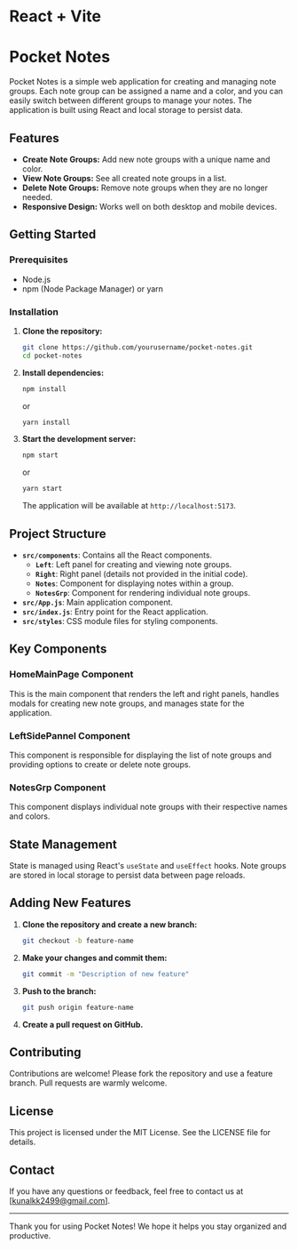 # React + Vite

# Pocket Notes

Pocket Notes is a simple web application for creating and managing note groups. Each note group can be assigned a name and a color, and you can easily switch between different groups to manage your notes. The application is built using React and local storage to persist data.

## Features

- **Create Note Groups:** Add new note groups with a unique name and color.
- **View Note Groups:** See all created note groups in a list.
- **Delete Note Groups:** Remove note groups when they are no longer needed.
- **Responsive Design:** Works well on both desktop and mobile devices.

## Getting Started

### Prerequisites

- Node.js
- npm (Node Package Manager) or yarn

### Installation

1. **Clone the repository:**
   ```bash
   git clone https://github.com/yourusername/pocket-notes.git
   cd pocket-notes
   ```

2. **Install dependencies:**
   ```bash
   npm install
   ```
   or
   ```bash
   yarn install
   ```

3. **Start the development server:**
   ```bash
   npm start
   ```
   or
   ```bash
   yarn start
   ```

   The application will be available at `http://localhost:5173`.

## Project Structure

- **`src/components`**: Contains all the React components.
  - **`Left`**: Left panel for creating and viewing note groups.
  - **`Right`**: Right panel (details not provided in the initial code).
  - **`Notes`**: Component for displaying notes within a group.
  - **`NotesGrp`**: Component for rendering individual note groups.
- **`src/App.js`**: Main application component.
- **`src/index.js`**: Entry point for the React application.
- **`src/styles`**: CSS module files for styling components.

## Key Components

### HomeMainPage Component

This is the main component that renders the left and right panels, handles modals for creating new note groups, and manages state for the application.

### LeftSidePannel Component

This component is responsible for displaying the list of note groups and providing options to create or delete note groups.

### NotesGrp Component

This component displays individual note groups with their respective names and colors.

## State Management

State is managed using React's `useState` and `useEffect` hooks. Note groups are stored in local storage to persist data between page reloads.

## Adding New Features

1. **Clone the repository and create a new branch:**
   ```bash
   git checkout -b feature-name
   ```

2. **Make your changes and commit them:**
   ```bash
   git commit -m "Description of new feature"
   ```

3. **Push to the branch:**
   ```bash
   git push origin feature-name
   ```

4. **Create a pull request on GitHub.**

## Contributing

Contributions are welcome! Please fork the repository and use a feature branch. Pull requests are warmly welcome.

## License

This project is licensed under the MIT License. See the LICENSE file for details.

## Contact

If you have any questions or feedback, feel free to contact us at [kunalkk2499@gmail.com].

---

Thank you for using Pocket Notes! We hope it helps you stay organized and productive.

